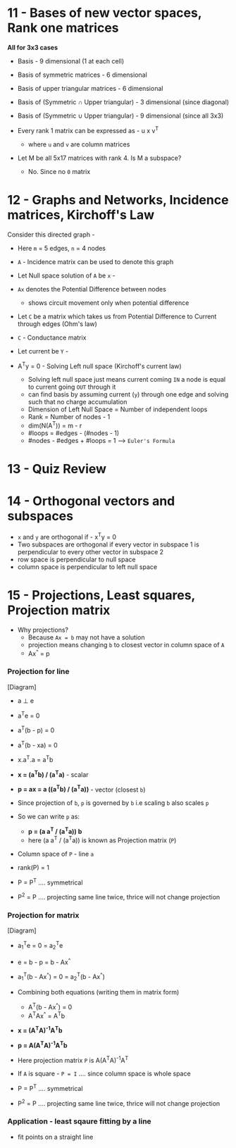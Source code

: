 # 11 - Bases of new vector spaces, Rank one matrices

**All for 3x3 cases**
* Basis - 9 dimensional (1 at each cell)
* Basis of symmetric matrices - 6 dimensional
* Basis of upper triangular matrices - 6 dimensional
* Basis of (Symmetric ∩ Upper triangular) - 3 dimensional (since diagonal)
* Basis of (Symmetric ∪ Upper triangular) - 9 dimensional (since all 3x3)

* Every rank 1 matrix can be expressed as - u x v<sup>T</sup>
  * where `u` and `v` are column matrices

* Let M be all 5x17 matrices with rank 4. Is M a subspace?
  * No. Since no `0` matrix


# 12 - Graphs and Networks, Incidence matrices, Kirchoff's Law

Consider this directed graph - 

* Here `m` = 5 edges, `n` = 4 nodes
* `A` - Incidence matrix can be used to denote this graph

* Let Null space solution of `A` be `x` - 

* `Ax` denotes the Potential Difference between nodes
  * shows circuit movement only when potential difference

* Let `C` be a matrix which takes us from Potential Difference to Current through edges (Ohm's law)
* `C` - Conductance matrix
* Let current be `Y` - 

* A<sup>T</sup>y = 0 - Solving Left null space (Kirchoff's current law)
  * Solving left null space just means current coming `IN` a node is equal to current going `OUT` through it
  * can find basis by assuming current (`y`) through one edge and solving such that no charge accumulation
  * Dimension of Left Null Space = Number of independent loops
  * Rank = Number of nodes - 1
  * dim(N(A<sup>T</sup>)) = m - r
  * #loops = #edges - (#nodes - 1)
  * #nodes - #edges + #loops = 1 --> `Euler's Formula`


# 13 - Quiz Review



# 14 - Orthogonal vectors and subspaces

* `x` and `y` are orthogonal if - x<sup>T</sup>y = 0
* Two subspaces are orthogonal if every vector in subspace 1 is perpendicular to every other vector in subspace 2
* row space is perpendicular to null space
* column space is perpendicular to left null space


# 15 - Projections, Least squares, Projection matrix

* Why projections?
  * Because `Ax = b` may not have a solution
  * projection means changing `b` to closest vector in column space of `A`
  * Ax<sup>^</sup> = p

### Projection for line

[Diagram]

* a ⊥ e
* a<sup>T</sup>e = 0
* a<sup>T</sup>(b - p) = 0
* a<sup>T</sup>(b - xa) = 0
* x.a<sup>T</sup>.a = a<sup>T</sup>b
* **x = (a<sup>T</sup>b) / (a<sup>T</sup>a)** - scalar
* **p = ax = a ((a<sup>T</sup>b) / (a<sup>T</sup>a))** - vector (closest `b`)

* Since projection of `b`, `p` is governed by `b` i.e scaling `b` also scales `p`
* So we can write `p` as:
  * **p = (a a<sup>T</sup> / (a<sup>T</sup>a)) b**
  * here (a a<sup>T</sup> / (a<sup>T</sup>a)) is known as Projection matrix (`P`)

* Column space of `P` - line `a`
* rank(P) = 1
* P = P<sup>T</sup> .... symmetrical
* P<sup>2</sup> = P .... projecting same line twice, thrice will not change projection

### Projection for matrix 

[Diagram]

* a<sub>1</sub><sup>T</sup>e = 0 = a<sub>2</sub><sup>T</sup>e
* e = b - p = b - Ax<sup>^</sup>
* a<sub>1</sub><sup>T</sup>(b - Ax<sup>^</sup>) = 0 = a<sub>2</sub><sup>T</sup>(b - Ax<sup>^</sup>)
* Combining both equations (writing them in matrix form)
  * A<sup>T</sup>(b - Ax<sup>^</sup>) = 0
  * A<sup>T</sup>Ax<sup>^</sup> = A<sup>T</sup>b

* **x = (A<sup>T</sup>A)<sup>-1</sup>A<sup>T</sup>b**
* **p = A(A<sup>T</sup>A)<sup>-1</sup>A<sup>T</sup>b**
* Here projection matrix `P` is A(A<sup>T</sup>A)<sup>-1</sup>A<sup>T</sup>

* If `A` is square - `P = I` .... since column space is whole space
* P = P<sup>T</sup> .... symmetrical
* P<sup>2</sup> = P .... projecting same line twice, thrice will not change projection

### Application - least sqaure fitting by a line

* fit points on a straight line
